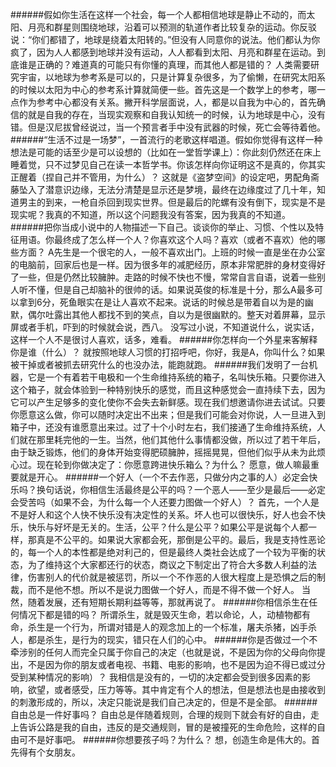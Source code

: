 ######假如你生活在这样一个社会，每一个人都相信地球是静止不动的，而太阳、月亮和群星则围绕地球，沿着可以预测的轨道作者比较复杂的运动。你反驳说：“你们都错了，地球是绕着太阳转的。”但没有人同意你的说法。他们都认为你疯了，因为人人都感到地球并没有运动，人人都看到太阳、月亮和群星在运动。到底谁是正确的？难道真的可能只有你懂的真理，而其他人都是错的？
人类需要研究宇宙，以地球为参考系是可以的，只是计算复杂很多，为了偷懒，在研究太阳系的时候以太阳为中心的参考系计算就简便一些。首先这是一个数学上的参考，哪一点作为参考中心都没有关系。撇开科学层面说，人，都是以自我为中心的，首先确信的就是自我的存在，当现实观察和自我认知统一的时候，认为地球是中心，没有错。但是汉尼拔曾经说过，当一个预言者手中没有武器的时候，死亡会等待着他。
######“生活不过是一场梦”，一首流行的老歌这样唱道。假如你觉得有这样一种想法是可能的话至少是可以设想的（比如在一堂哲学课上）：你此刻仍然还在床上睡着觉，只不过梦见自己在读一本哲学书。你该怎样向你证明这不是真的，你其实正醒着（捏自己并不管用，为什么）？
这就是《盗梦空间》的设定吧，男配角斋藤坠入了潜意识边缘，无法分清楚是显示还是梦境，最终在边缘度过了几十年，知道男主的到来，一枪自杀回到现实世界。但是最后的陀螺有没有倒下，现实是不是现实呢？我真的不知道，所以这个问题我没有答案，因为我真的不知道。
######把你当成小说中的人物描述一下自己。谈谈你的举止、习惯、个性以及特征用语。你最终成了怎么样一个人？你喜欢这个人吗？喜欢（或者不喜欢）他的哪些方面？
A先生是一个很宅的人，一般不喜欢出门。上班的时候一直是坐在办公室的电脑前，回家后也是一样。因为很多年的减肥经历，原本非常肥胖的身材变得好了一些，但是仍然比较臃肿。走路的时候不快也不慢，常常自言自语，说着一些别人听不懂，但是自己却脑补的很帅的话。如果说英俊的标准是十分，那么A最多可以拿到6分，死鱼眼实在是让人喜欢不起来。说话的时候总是带着自以为是的幽默，偶尔吐露出其他人都找不到的笑点，自以为是很幽默的。整天对着屏幕，显示屏或者手机，吓到的时候就会说，西八。
没写过小说，不知道说什么，说实话，这样一个人不是很讨人喜欢，话多，难看。
######你怎样向一个外星来客解释你是谁（什么）？
就按照地球人习惯的打招呼吧，你好，我是A，你叫什么？如果被干掉或者被抓去研究什么的也没办法，能跑就跑。
######我们发明了一台机器，它是一个有着若干电极和一个生命维持系统的箱子，名叫快乐箱。只要你进入这个箱子，就会体验到一种特别快乐的感觉，而且这种感觉会一直持续下去，因为它可以产生足够多的变化使你不会失去新鲜感。现在我们想邀请你进去试试。只要你愿意这么做，你可以随时决定出不出来；但是我们可能会对你说，人一旦进入到箱子中，还没有谁愿意出来过。过了十个小时左右，我们接通了生命维持系统，人们就在那里耗完他的一生。当然，他们其他什么事情都没做，所以过了若干年后，由于缺乏锻炼，他们的身体开始变得肥硕臃肿，摇摇晃晃，但他们似乎从未为此烦心过。现在轮到你做决定了：你愿意跨进快乐箱么？为什么？
愿意，做人嘛最重要就是开心。
######一个好人（一个不去作恶，只做分内之事的人）必定会快乐吗？换句话说，你相信生活最终是公平的吗？一个恶人——至少是最后——必定会受苦吗（如果不会，为什么每一个人还要力图做一个好人）？
首先，一个人是不是好人和这个人快不快乐没有决定性的关系。坏人也可以很快乐，好人也会不快乐，快乐与好坏是无关的。生活，公平？什么是公平？如果公平是说每个人都一样，那真是不公平的。如果说大家都会死，那倒是公平的。最后，我是支持性恶论的，每一个人的本性都是绝对利己的，但是最终人类社会达成了一个较为平衡的状态，为了维持这个大家都还行的状态，商议之下制定出了符合大多数人利益的法律，伤害别人的代价就是被惩罚，所以一个不作恶的人很大程度上是恐惧之后的制裁，而不是他不想。所以不是说力图做一个好人，而是不得不做一个好人。
当然，随着发展，还有短期长期利益等等，那就再说了。
######你相信杀生在任何情况下都是错的吗？
所谓杀生，就是毁灭生命，若以命论，人，动植物都有命，杀生是一个行为，所谓对错是人的观念加上的一个标准，屠夫杀猪，凶手杀人，都是杀生，是行为的现实，错只在人们的心中。
######你是否做过一个不牵涉别的任何人而完全只属于你自己的决定（也就是说，不是因为你的父母向你提出，不是因为你的朋友或者电视、书籍、电影的影响，也不是因为迫不得已或过分受到某种情况的影响）？
我相信是没有的，一切的决定都会受到很多因素的影响，欲望，或者感受，压力等等。其中肯定有个人的想法，但是想法也是由接收到的刺激形成的，所以，决定只能说是我们自己决定的，但是不是全部。
######自由总是一件好事吗？
自由总是伴随着规则，合理的规则下就会有好的自由，走上告诉公路是我的自由，违反的是交通规则，冒的是被撞死的生命危险，这样的自由可不是好事吧。
######你想要孩子吗？为什么？
想，创造生命是伟大的。首先得有个女朋友。
